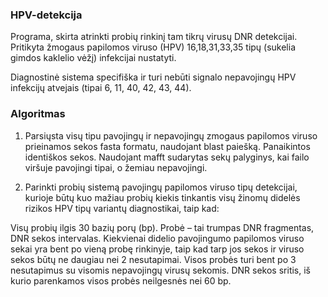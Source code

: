 ### HPV-detekcija

Programa, skirta atrinkti probių rinkinį tam tikrų virusų DNR detekcijai. Pritikyta žmogaus papilomos viruso (HPV) 16,18,31,33,35 tipų (sukelia gimdos kaklelio vėžį) infekcijai nustatyti.

Diagnostinė sistema specifiška ir turi nebūti signalo nepavojingų HPV infekcijų atvejais (tipai 6, 11, 40, 42, 43, 44).

### Algoritmas

1. Parsiųsta visų tipu pavojingų ir nepavojingų zmogaus papilomos viruso prieinamos sekos fasta formatu, naudojant blast paiešką. Panaikintos identiškos sekos. Naudojant mafft sudarytas sekų palyginys, kai failo viršuje pavojingi tipai, o žemiau nepavojingi. 

2. Parinkti probių sistemą pavojingų papilomos viruso tipų detekcijai, kurioje būtų kuo mažiau probių kiekis tinkantis visų žinomų didelės rizikos HPV tipų variantų diagnostikai, taip kad:

 Visų probių ilgis 30 bazių porų (bp). Probė – tai trumpas DNR fragmentas, DNR sekos intervalas.
 Kiekvienai didelio pavojingumo papilomos viruso sekai yra bent po vieną probę rinkinyje, taip kad tarp jos sekos ir viruso sekos būtų ne daugiau nei 2 nesutapimai.
 Visos probės turi bent po 3 nesutapimus su visomis nepavojingų virusų sekomis.
 DNR sekos sritis, iš kurio parenkamos visos probės neilgesnės nei 60 bp.


